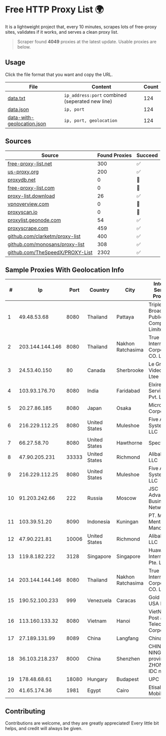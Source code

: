 
# Free HTTP Proxy List 🌍

It is a lightweight project that, every 10 minutes, scrapes lots of free-proxy sites, validates if it works, and serves a clean proxy list.


> Scraper found **4049** proxies at the latest update. Usable proxies are below.

## Usage

Click the file format that you want and copy the URL.


|File|Content|Count|
|----|-------|-----|
|[data.txt](https://raw.githubusercontent.com/themiralay/Proxy-List-World/master/data.txt)|`ip_address:port` combined (seperated new line)|124|
|[data.json](https://raw.githubusercontent.com/themiralay/Proxy-List-World/master/data.json)|`ip, port`|124|
|[data-with-geolocation.json](https://raw.githubusercontent.com/themiralay/Proxy-List-World/master/data-with-geolocation.json)|`ip, port, geolocation`|124|

## Sources

|Source|Found Proxies|Succeed|
|------|-------------|-------|
|[free-proxy-list.net](https://free-proxy-list.net)|300|✅|
|[us-proxy.org](https://www.us-proxy.org)|200|✅|
|[proxydb.net](http://proxydb.net)|0|🚫|
|[free-proxy-list.com](https://free-proxy-list.com/?page=&port=&type%5B%5D=http&type%5B%5D=https&up_time=0&search=Search)|0|🚫|
|[proxy-list.download](https://www.proxy-list.download/HTTP)|26|✅|
|[vpnoverview.com](https://vpnoverview.com/privacy/anonymous-browsing/free-proxy-servers)|0|🚫|
|[proxyscan.io](https://www.proxyscan.io)|0|🚫|
|[proxylist.geonode.com](https://proxylist.geonode.com/api/proxy-list?limit=300&page=1&sort_by=lastChecked&sort_type=desc&protocols=http,https)|54|✅|
|[proxyscrape.com](https://api.proxyscrape.com/v2/?request=displayproxies&protocol=http&timeout=10000&country=all&ssl=all&anonymity=all)|459|✅|
|[github.com/clarketm/proxy-list](https://raw.githubusercontent.com/clarketm/proxy-list/master/proxy-list-raw.txt)|400|✅|
|[github.com/monosans/proxy-list](https://raw.githubusercontent.com/monosans/proxy-list/main/proxies/http.txt)|308|✅|
|[github.com/TheSpeedX/PROXY-List](https://raw.githubusercontent.com/TheSpeedX/PROXY-List/master/http.txt)|2302|✅|


## Sample Proxies With Geolocation Info

|#|Ip|Port|Country|City|Internet Service Provider|
|-|--|----|-------|----|-------------------------|
|1|49.48.53.68|8080|Thailand|Pattaya|Triple T Broadband Public Company Limited|
|2|203.144.144.146|8080|Thailand|Nakhon Ratchasima|True Internet Corporation CO. Ltd.|
|3|24.53.40.150|80|Canada|Sherbrooke|Le Groupe Videotron Ltee|
|4|103.93.176.70|8080|India|Faridabad|Elxire Data Services Pvt. Ltd.|
|5|20.27.86.185|8080|Japan|Osaka|Microsoft Corporation|
|6|216.229.112.25|8080|United States|Muleshoe|Five Area Systems, LLC|
|7|66.27.58.70|8080|United States|Hawthorne|Spectrum|
|8|47.90.205.231|33333|United States|Richmond|Alibaba.com LLC|
|9|216.229.112.25|8080|United States|Muleshoe|Five Area Systems, LLC|
|10|91.203.242.66|222|Russia|Moscow|JSC Advanced Business Network|
|11|103.39.51.20|8090|Indonesia|Kuningan|PT. Mega Mentari Mandiri|
|12|47.90.221.81|10006|United States|Richmond|Alibaba.com LLC|
|13|119.8.182.222|3128|Singapore|Singapore|Huawei International Pte. LTD|
|14|203.144.144.146|8080|Thailand|Nakhon Ratchasima|True Internet Corporation CO. Ltd.|
|15|190.52.100.233|999|Venezuela|Caracas|Gold Data USA Inc|
|16|113.160.133.32|8080|Vietnam|Hanoi|VietNam Post and Telecom Corporation|
|17|27.189.131.99|8089|China|Langfang|Chinanet|
|18|36.103.218.237|8000|China|Shenzhen|CHINANET NINGXIA province ZHONGWEI IDC network|
|19|178.48.68.61|18080|Hungary|Budapest|UPC|
|20|41.65.174.36|1981|Egypt|Cairo|Etisalat Misr Mobile BB|



## Contributing

Contributions are welcome, and they are greatly appreciated! Every
little bit helps, and credit will always be given.

